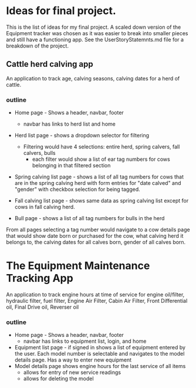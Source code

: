 # Ideas for final project.
This is the list of ideas for my final project. A scaled down version of the Equipment tracker was chosen as it was easier to break into smaller pieces and still have a functioning app. See the UserStoryStatemnts.md file for a breakdown of the project.



## Cattle herd calving app
An application to track age, calving seasons, calving dates for a herd of cattle.

### outline
- Home page - Shows a header, navbar, footer
    * navbar has links to herd list and home
- Herd list page - shows a dropdown selector for filtering 
    * Filtering would have 4 selections: entire herd, spring calvers, fall calvers, bulls
        * each filter would show a list of ear tag numbers for cows belonging in that filtered section
- Spring calving list page - shows a list of all tag numbers for cows that are in the spring calving herd with form entries for "date calved" and "gender" with checkbox selection for being tagged.

- Fall calving list page - shows same data as spring calving list except for cows in fall calving herd.

- Bull page - shows a list of all tag numbers for bulls in the herd

From all pages selecting a tag number would navigate to a cow details page that would show date born or purchased for the cow, what calving herd it belongs to, the calving dates for all calves born, gender of all calves born.


 

# The Equipment Maintenance Tracking App
An application to track engine hours at time of service for engine oil/filter, hydraulic filter, fuel filter, Engine Air Filter, Cabin Air Filter, Front Differential oil, Final Drive oil, Reverser oil

### outline
- Home page - Shows a header, navbar, footer
    * navbar has links to equipment list, login, and home
- Equipment list page -  if signed in shows a list of equipment entered by the user. Each model number is selectable and navigates to the model details page. Has a way to enter new equipment
- Model details page shows engine hours for the last service of all items
    * allows for entry of new service readings 
    * allows for deleting the model